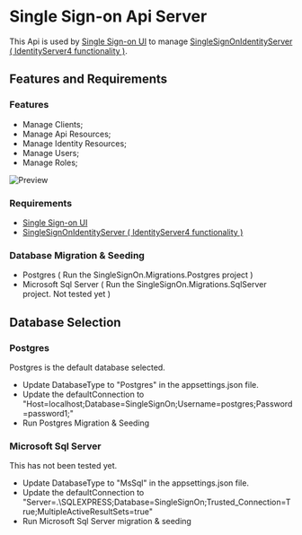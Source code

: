 # Single Sign-on Api Server

This Api is used by [Single Sign-on UI](https://github.com/laredoza/SingleSignOnUI) to manage [SingleSignOnIdentityServer ( IdentityServer4 functionality )](https://github.com/laredoza/SingleSignOnIdentityServer).

## Features and Requirements

### Features

- Manage Clients;
- Manage Api Resources;
- Manage Identity Resources;
- Manage Users;
- Manage Roles;


![Preview](https://raw.githubusercontent.com/laredoza/SingleSignOnUI/master/SingleSignOn.gif)

### Requirements
- [Single Sign-on UI](https://github.com/laredoza/SingleSignOnUI)
- [SingleSignOnIdentityServer ( IdentityServer4 functionality )](https://github.com/laredoza/SingleSignOnIdentityServer)

### Database Migration & Seeding
- Postgres ( Run the SingleSignOn.Migrations.Postgres project )
- Microsoft Sql Server ( Run the SingleSignOn.Migrations.SqlServer project. Not tested yet )

## Database Selection

### Postgres

Postgres is the default database selected.

- Update DatabaseType to "Postgres" in the appsettings.json file.
- Update the defaultConnection to "Host=localhost;Database=SingleSignOn;Username=postgres;Password=password1;"
- Run Postgres Migration & Seeding 

### Microsoft Sql Server

This has not been tested yet.

- Update DatabaseType to "MsSql" in the appsettings.json file.
- Update the defaultConnection to "Server=.\\SQLEXPRESS;Database=SingleSignOn;Trusted_Connection=True;MultipleActiveResultSets=true"
- Run Microsoft Sql Server migration & seeding 